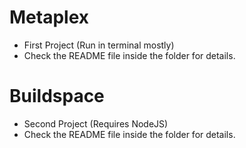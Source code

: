 # Metaplex

  * First Project (Run in terminal mostly)
  * Check the README file inside the folder for details.
 
 # Buildspace
 
  * Second Project (Requires NodeJS)
  * Check the README file inside the folder for details.
